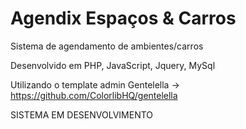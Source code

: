 # Agendix Espaços & Carros
Sistema de agendamento de ambientes/carros

Desenvolvido em PHP, JavaScript, Jquery, MySql

Utilizando o template admin Gentelella -> https://github.com/ColorlibHQ/gentelella


SISTEMA EM DESENVOLVIMENTO

